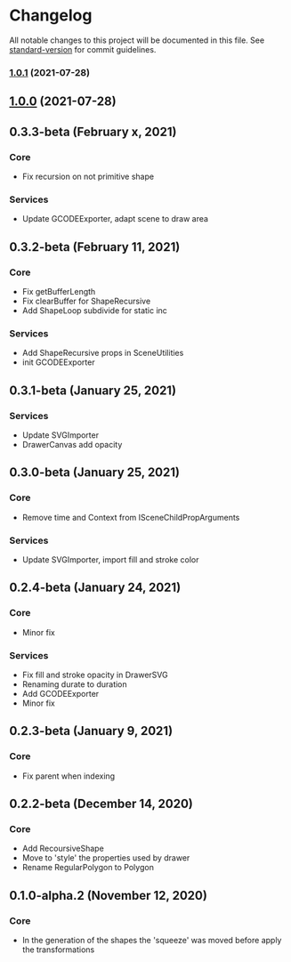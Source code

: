 # Changelog

All notable changes to this project will be documented in this file. See [standard-version](https://github.com/conventional-changelog/standard-version) for commit guidelines.

### [1.0.1](https://github.com/urpflanze-org/animation/compare/v1.0.0...v1.0.1) (2021-07-28)

## [1.0.0](https://github.com/urpflanze-org/animation/compare/v0.4.0...v1.0.0) (2021-07-28)

## 0.3.3-beta (February x, 2021)

### Core

- Fix recursion on not primitive shape

### Services

- Update GCODEExporter, adapt scene to draw area

## 0.3.2-beta (February 11, 2021)

### Core

- Fix getBufferLength
- Fix clearBuffer for ShapeRecursive
- Add ShapeLoop subdivide for static inc

### Services

- Add ShapeRecursive props in SceneUtilities
- init GCODEExporter

## 0.3.1-beta (January 25, 2021)

### Services

- Update SVGImporter
- DrawerCanvas add opacity

## 0.3.0-beta (January 25, 2021)

### Core

- Remove time and Context from ISceneChildPropArguments

### Services

- Update SVGImporter, import fill and stroke color

## 0.2.4-beta (January 24, 2021)

### Core

- Minor fix

### Services

- Fix fill and stroke opacity in DrawerSVG
- Renaming durate to duration
- Add GCODEExporter
- Minor fix

## 0.2.3-beta (January 9, 2021)

### Core

- Fix parent when indexing

## 0.2.2-beta (December 14, 2020)

### Core

- Add RecoursiveShape
- Move to 'style' the properties used by drawer
- Rename RegularPolygon to Polygon

## 0.1.0-alpha.2 (November 12, 2020)

### Core

- In the generation of the shapes the 'squeeze' was moved before apply the transformations
